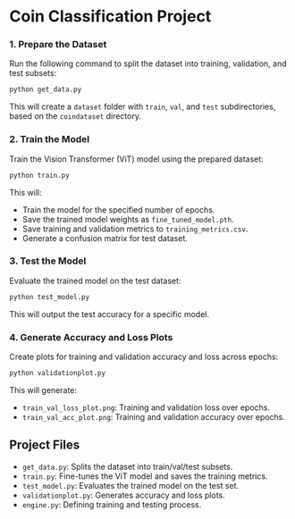 # Coin Classification Project


### 1. Prepare the Dataset
Run the following command to split the dataset into training, validation, and test subsets:
```bash
python get_data.py
```
This will create a `dataset` folder with `train`, `val`, and `test` subdirectories, based on the `coindataset` directory.

### 2. Train the Model
Train the Vision Transformer (ViT) model using the prepared dataset:
```bash
python train.py
```
This will:
- Train the model for the specified number of epochs.
- Save the trained model weights as `fine_tuned_model.pth`.
- Save training and validation metrics to `training_metrics.csv`.
- Generate a confusion matrix for test dataset.

### 3. Test the Model
Evaluate the trained model on the test dataset:
```bash
python test_model.py
```
This will output the test accuracy for a specific model.

### 4. Generate Accuracy and Loss Plots
Create plots for training and validation accuracy and loss across epochs:
```bash
python validationplot.py
```
This will generate:
- `train_val_loss_plot.png`: Training and validation loss over epochs.
- `train_val_acc_plot.png`: Training and validation accuracy over epochs.

## Project Files
- `get_data.py`: Splits the dataset into train/val/test subsets.
- `train.py`: Fine-tunes the ViT model and saves the training metrics.
- `test_model.py`: Evaluates the trained model on the test set.
- `validationplot.py`: Generates accuracy and loss plots.
- `engine.py`: Defining training and testing process.
